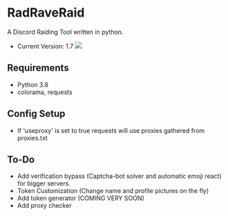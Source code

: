 # RadRaveRaid
A Discord Raiding Tool written in python.
  - Current Version: 1.7
![](https://raw.githubusercontent.com/riaaaaaaaa/RadRaveRaid/master/screeniee.png)

## Requirements
  - Python 3.8
  - colorama, requests

## Config Setup
  - If 'useproxy' is set to true requests will use proxies gathered from proxies.txt

## To-Do
  - Add verification bypass (Captcha-bot solver and automatic emoji react) for bigger servers.
  - Token Customization (Change name and profile pictures on the fly)
  - Add token generator (COMING VERY SOON)
  - Add proxy checker

